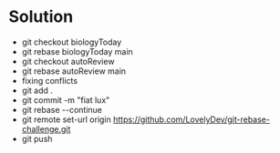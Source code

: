 # Solution
- git checkout biologyToday
- git rebase biologyToday main
- git checkout autoReview
- git rebase autoReview main
- fixing conflicts
- git add .
- git commit -m "fiat lux"
- git rebase --continue
- git remote set-url origin https://github.com/LovelyDev/git-rebase-challenge.git
- git push

